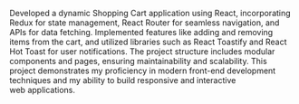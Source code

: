 Developed a dynamic Shopping Cart application using React, incorporating Redux for state management, React Router for seamless navigation, and APIs for data fetching. Implemented features like adding and removing items from the cart, and utilized libraries such as React Toastify and React Hot Toast for user notifications. The project structure includes modular components and pages, ensuring maintainability and scalability. This project demonstrates my proficiency in modern front-end development techniques and my ability to build responsive and interactive web applications.

